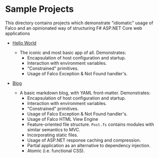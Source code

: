 # Sample Projects

This directory contains projects which demonstrate "idiomatic" usage of Falco and an opinionated way of structuring F# ASP.NET Core web applications

- [Hello World][1]
	- The iconic and most basic app of all. Demonstrates:
		- Encapsulation of host configuration and startup.
		- Interaction with environment variables.
		- "Constrained" primitives.
		- Usage of Falco Exception & Not Found handler's.

- [Blog][2]
	- A basic markdown blog, with YAML front-matter. Demonstrates:
		- Encapsulation of host configuration and startup.
		- Interaction with environment variables.
		- "Constrained" primitives.
		- Usage of Falco Exception & Not Found handler's. 
		- Usage of Falco HTML View Engine
		- Feature-oriented file structure. `Post.fs` contains modules with similar semantics to MVC.
		- Incorporating static files.
		- Usage of ASP.NET response caching and compression.
		- Partial application as an alternative to dependency injection.
		- Atomic (i.e. functional CSS).


[1]: https://github.com/pimbrouwers/Falco/tree/master/samples/HelloWorld
[2]: https://github.com/pimbrouwers/Falco/tree/master/samples/Blog
